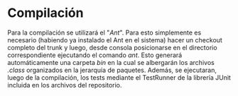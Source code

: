 # Compilación #

Para la compilación se utilizará el "_Ant_". Para esto simplemente es necesario (habiendo ya instalado el Ant en el sistema) hacer un checkout completo del trunk y luego, desde consola posicionarse en el directorio correspondiente ejecutando el comando _ant_.
Esto generará automáticamente una carpeta _bin_ en la cual se albergarán los archivos _.class_ organizados en la jerarquía de paquetes. Además, se ejecutaran, luego de la compilación, los tests mediante el TestRunner de la librería JUnit incluida en los archivos del repositorio.